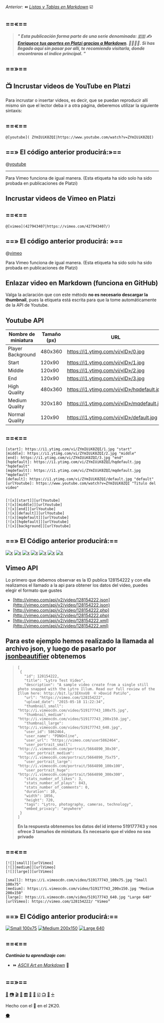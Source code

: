 

_Anterior:_ ⏪ [_Listas y Tablas en Markdown_](https://platzi.com/comunidad/listas-y-tablas-en-markdown) ☑️

==«==
---
 
 
> _**" Esta publicación forma parte de una serie denominada: 🇪🇸 ✍️ [Enriquece tus aportes en Platzi gracias a Markdown](https://platzi.com/blog/enriquece-tus-aportes-en-platzi-gracias-a-markdown/). 👨‍🎨👩‍🎨. Si has llegado aquí sin pasar por allí, te recomiendo visitarla, donde encontraras el índice principal. "**_


==»==
---

## 📺 Incrustar videos de YouTube en Platzi 

Para incrustar o insertar videos, es decir, que se puedan reproducir allí mismo sin que el lector deba ir a otra página, deberemos utilizar la siguiente sintaxis:

==«==
---

`@[youtube]( ZYmIUiK8ZQI|https://www.youtube.com/watch?v=ZYmIUiK8ZQI)`



==» El código anterior producirá:»==
---

  @[youtube]( ZYmIUiK8ZQI|https://www.youtube.com/watch?v=ZYmIUiK8ZQI)


---

Para Vimeo funciona de igual manera. (Esta etiqueta ha sido solo ha sido probada en publicaciones de Platzi)



## Incrustar videos de Vimeo en Platzi 

==«==
---

`@[vimeo](427943407|https://vimeo.com/427943407/)`


==» El código anterior producirá: »==
---


@[vimeo](128154222|https://vimeo.com/128154222/)


Para Vimeo funciona de igual manera. (Esta etiqueta ha sido solo ha sido probada en publicaciones de Platzi)



## Enlazar video en Markdown (funciona en GitHub)

Valga la aclaración que con este método **no es necesario descargar la thumbnail**, pues la etiqueta está escrita para que la tome automáticamente de la API de Youtube.




## Youtube API

| Nombre de miniatura      | Tamaño (px) | URL                                              |
|---------------------|-----------|--------------------------------------------------|
| Player Background   | 480x360   | https://i1.ytimg.com/vi/«ID»/0.jpg         |
| Start               | 120x90    | https://i1.ytimg.com/vi/«ID»/1.jpg         |
| Middle              | 120x90    | https://i1.ytimg.com/vi/«ID»/2.jpg         |
| End                 | 120x90    | https://i1.ytimg.com/vi/«ID»/3.jpg         |
| High Quality        | 480x360   | https://i1.ytimg.com/vi/«ID»/hqdefault.jpg |
| Medium Quality      | 320x180   | https://i1.ytimg.com/vi/«ID»/mqdefault.jpg |
| Normal Quality      | 120x90    | https://i1.ytimg.com/vi/«ID»/default.jpg 


 
==«==
---

````[background]: https://i1.ytimg.com/vi/ZYmIUiK8ZQI/0.jpg "background"
[start]: https://i1.ytimg.com/vi/ZYmIUiK8ZQI/1.jpg "start"
[middle]: https://i1.ytimg.com/vi/ZYmIUiK8ZQI/2.jpg "middle"
[end]: https://i1.ytimg.com/vi/ZYmIUiK8ZQI/3.jpg "end"
[hqdefault]: https://i1.ytimg.com/vi/ZYmIUiK8ZQI/hqdefault.jpg "hqdefault"
[mqdefault]: https://i1.ytimg.com/vi/ZYmIUiK8ZQI/mqdefault.jpg "mqdefault"
[default]: https://i1.ytimg.com/vi/ZYmIUiK8ZQI/default.jpg "default"
[urlYoutube]: https://www.youtube.com/watch?v=ZYmIUiK8ZQI "Titulo del video"


[![x][start]][urlYoutube]
[![x][middle]][urlYoutube]
[![x][end]][urlYoutube]
[![x][default]][urlYoutube]
[![x][mqdefault]][urlYoutube]
[![x][hqdefault]][urlYoutube]
[![x][background]][urlYoutube]
````




==» El Código anterior producirá:==
---

[background]: https://i1.ytimg.com/vi/ZYmIUiK8ZQI/0.jpg "background"
[start]: https://i1.ytimg.com/vi/ZYmIUiK8ZQI/1.jpg "start"
[middle]: https://i1.ytimg.com/vi/ZYmIUiK8ZQI/2.jpg "middle"
[end]: https://i1.ytimg.com/vi/ZYmIUiK8ZQI/3.jpg "end"
[hqdefault]: https://i1.ytimg.com/vi/ZYmIUiK8ZQI/hqdefault.jpg "hqdefault"
[mqdefault]: https://i1.ytimg.com/vi/ZYmIUiK8ZQI/mqdefault.jpg "mqdefault"
[default]: https://i1.ytimg.com/vi/ZYmIUiK8ZQI/default.jpg "default"
[urlYoutube]: https://www.youtube.com/watch?v=ZYmIUiK8ZQI "Titulo del video"

[![x][start]][urlYoutube]
[![x][middle]][urlYoutube]
[![x][end]][urlYoutube]
[![x][default]][urlYoutube]
[![x][mqdefault]][urlYoutube]
[![x][hqdefault]][urlYoutube]
[![x][background]][urlYoutube]



## Vimeo API

Lo primero que debemos observar es la ID publica 128154222 y con ella realizamos el llamado a la api para obtener los datos del video, puedes elegir el formato que gustes
 
* [http://vimeo.com/api/v2/video/128154222.json](http://vimeo.com/api/v2/video/128154222.json)
* [http://vimeo.com/api/v2/video/128154222.php](http://vimeo.com/api/v2/video/128154222.php)
* [http://vimeo.com/api/v2/video/128154222.xml](http://vimeo.com/api/v2/video/128154222.xml)
 
Para este ejemplo hemos realizado la llamada al archivo json, y luego de pasarlo por [jsonbeautifier](https://jsonbeautifier.org) obtenemos
---

>````
>[
>  {
>    "id": 128154222,
>    "title": "Lytro Test Video",
>    "description": "A sample video create from a single still photo snapped with the Lytro Illum. Read our full review of the Illum here: http://bit.ly/1EXnxU8  © >David Patiño",
>    "url": "https://vimeo.com/128154222",
>    "upload_date": "2015-05-18 11:22:34",
>    "thumbnail_small": "http://i.vimeocdn.com/video/519177743_100x75.jpg",
>    "thumbnail_medium": "http://i.vimeocdn.com/video/519177743_200x150.jpg",
>    "thumbnail_large": "http://i.vimeocdn.com/video/519177743_640.jpg",
>    "user_id": 5862464,
>    "user_name": "PDNOnline",
>    "user_url": "https://vimeo.com/user5862464",
>    "user_portrait_small": "http://i.vimeocdn.com/portrait/5664890_30x30",
>    "user_portrait_medium": "http://i.vimeocdn.com/portrait/5664890_75x75",
>    "user_portrait_large": "http://i.vimeocdn.com/portrait/5664890_100x100",
>    "user_portrait_huge": "http://i.vimeocdn.com/portrait/5664890_300x300",
>    "stats_number_of_likes": 3,
>    "stats_number_of_plays": 843,
>    "stats_number_of_comments": 0,
>    "duration": 10,
>    "width": 1056,
>    "height": 720,
>    "tags": "Lytro, photography, cameras, technology",
>    "embed_privacy": "anywhere"
>  }
>]
>````
>
> **En la respuesta obtenemos los datos del id interno 519177743 y nos ofrece 3 tamaños de miniatura. Es necesario que el video no sea privado**

==«==
---

````
[![][small]][urlVimeo]
[![][medium]][urlVimeo]
[![][large]][urlVimeo]

[small]: https://i.vimeocdn.com/video/519177743_100x75.jpg "Small 100x75"
[medium]: https://i.vimeocdn.com/video/519177743_200x150.jpg "Medium 200x150"
[large]: https://i.vimeocdn.com/video/519177743_640.jpg "Large 640"
[urlVimeo]: https://vimeo.com/128154222/ "Vimeo"
````


==» El Código anterior producirá:==
---

[![][small]][urlVimeo]
[![][medium]][urlVimeo]
[![][large]][urlVimeo]

[small]: https://i.vimeocdn.com/video/519177743_100x75.jpg "Small 100x75"
[medium]: https://i.vimeocdn.com/video/519177743_200x150.jpg "Medium 200x150"
[large]: https://i.vimeocdn.com/video/519177743_640.jpg "Large 640"
[urlVimeo]: https://vimeo.com/128154222/ "Vimeo"




==«==
---

**_Continúa tu aprendizaje con:_**

* ⏩ [_ASCII Art en Markdown_](https://platzi.com/comunidad/ascii-art-en-markdown) 🔣

==»==
---
[📖](https://platzi.com/comunidad/textos-en-markdown/ "Textos en Markdown")  [📷](https://platzi.com/comunidad/imagenes-en-markdown/ "Imágenes en Markdown") [🎬](https://platzi.com/comunidad/animaciones-en-markdown/ "Animaciones en Markdown") [🍕](https://platzi.com/comunidad/emojis-en-markdown/ "Emojis en Markdown") [🆎](https://platzi.com/comunidad/variables-en-markdown/ "Variables en Markdown") [🔲](https://platzi.com/comunidad/botones-en-markdown/ "Botones en Markdown")  [🌈](https://platzi.com/comunidad/colores-en-markdown/ "Colores en Markdown")  [☑️](https://platzi.com/comunidad/listas-y-tablas-en-markdown/ "Listas y Tablas en Markdown")  [📺](https://platzi.com/comunidad/videos-de-youtube-y-vimeo-en-markdown/ "Videos de Youtube y Vimeo en Markdown")  [🔣](https://platzi.com/comunidad/ascii-art-en-markdown/ "ASCII Art en Markdown")  [➗](https://platzi.com/comunidad/bonus-formulas-matematicas-en-markdown "Bonus: Fórmulas matemáticas en Markdown")


Hecho con el 💚 en el 2K20. 


[⚫](https://drive.google.com/file/d/1h16rAeXarsKPAsRF_umqgdilpb3dGrbL/view?usp=sharing  "Código fuente de esta página") 
